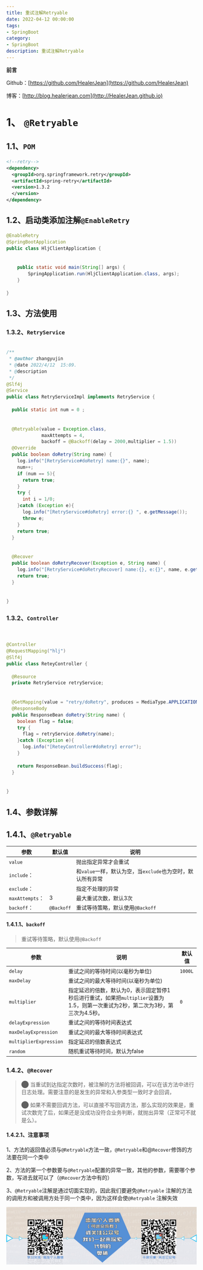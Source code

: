 ```yaml
---
title: 重试注解Retryable
date: 2022-04-12 00:00:00
tags: 
- SpringBoot
category: 
- SpringBoot
description: 重试注解Retryable
---
```


**前言**     

 Github：[https://github.com/HealerJean](https://github.com/HealerJean)         

 博客：[http://blog.healerjean.com](http://HealerJean.github.io)          



# 1、 `@Retryable`

## 1.1、`POM`

```xml
<!--retry-->
<dependency>
  <groupId>org.springframework.retry</groupId>
  <artifactId>spring-retry</artifactId>
  <version>1.3.2
  </version>
</dependency>

```

## 1.2、启动类添加注解`@EnableRetry`

```java
@EnableRetry
@SpringBootApplication
public class HljClientApplication {


    public static void main(String[] args) {
        SpringApplication.run(HljClientApplication.class, args);
    }

}

```



## 1.3、方法使用

### 1.3.2、`RetryService`

```java

/**
 * @author zhangyujin
 * @date 2022/4/12  15:09.
 * @description
 */
@Slf4j
@Service
public class RetryServiceImpl implements RetryService {

  public static int num = 0 ;


  @Retryable(value = Exception.class,
             maxAttempts = 4,
             backoff = @Backoff(delay = 2000,multiplier = 1.5))
  @Override
  public boolean doRetry(String name) {
    log.info("[RetryService#doRetry] name:{}", name);
    num++;
    if (num == 5){
      return true;
    }
    try {
      int i = 1/0;
    }catch (Exception e){
      log.info("[RetryService#doRetry] error:{} ", e.getMessage());
      throw e;
    }
    return true;
  }

  
  @Recover
  public boolean doRetryRecover(Exception e, String name) {
    log.info("[RetryService#doRetryRecover] name:{}, e:{}", name, e.getMessage());
    return true;
  }


}
```

### 1.3.2、`Controller`

```java


@Controller
@RequestMapping("hlj")
@Slf4j
public class ReteyController {

  @Resource
  private RetryService retryService;


  @GetMapping(value = "retry/doRetry", produces = MediaType.APPLICATION_JSON_UTF8_VALUE)
  @ResponseBody
  public ResponseBean doRetry(String name) {
    boolean flag = false;
    try {
      flag = retryService.doRetry(name);
    }catch (Exception e){
      log.info("[ReteyController#doRetry] error");
    }

    return ResponseBean.buildSuccess(flag);
  }


}

```



## 1.4、参数详解

## 1.4.1、`@Retryable`

| 参数            | 默认值     | 说明                                                       |
| --------------- | ---------- | ---------------------------------------------------------- |
| `value`         |            | 抛出指定异常才会重试                                       |
| `include`：     |            | 和`value`一样，默认为空，当`exclude`也为空时，默认所有异常 |
| `exclude`：     |            | 指定不处理的异常                                           |
| `maxAttempts`： | 3          | 最大重试次数，默认3次                                      |
| `backoff`：     | `@Backoff` | 重试等待策略，默认使用`@Backoff`                           |

#### 1.4.1.1、`backoff`

> 重试等待策略，默认使用`@Backoff`

| 参数                   | 说明                                                         | 默认值  |
| ---------------------- | ------------------------------------------------------------ | ------- |
| `delay`                | 重试之间的等待时间(以毫秒为单位)                             | `1000L` |
| `maxDelay`             | 重试之间的最大等待时间(以毫秒为单位)                         |         |
| `multiplier`           | 指定延迟的倍数，默认为0，表示固定暂停1秒后进行重试，如果把`multiplier`设置为1.5，则第一次重试为2秒，第二次为3秒，第三次为4.5秒。 | `0`     |
| `delayExpression`      | 重试之间的等待时间表达式                                     |         |
| `maxDelayExpression`   | 重试之间的最大等待时间表达式                                 |         |
| `multiplierExpression` | 指定延迟的倍数表达式                                         |         |
| `random`               | 随机重试等待时间，默认为false                                |         |



### 1.4.2、`@Recover`

> ⬤ 当重试到达指定次数时，被注解的方法将被回调，可以在该方法中进行日志处理。需要注意的是发生的异常和入参类型一致时才会回调，     
>
> ⬤ 如果不需要回调方法，可以直接不写回调方法，那么实现的效果是，重试次数完了后，如果还是没成功没符合业务判断，就抛出异常（正常可不就是么）。



#### 1.4.2.1、注意事项

1、方法的返回值必须与`@Retryable`方法一致，`@Retryable`和@`Recover`修饰的方法要在同一个类中         

2、方法的第一个参数要与`@Retryable`配置的异常一致，其他的参数，需要哪个参数，写进去就可以了（`@Recover`方法中有的）       

3、`@Retryable`注解是通过切面实现的，因此我们要避免`@Retryable` 注解的方法的调用方和被调用方处于同一个类中，因为这样会使`@Retryable` 注解失效









![ContactAuthor](https://raw.githubusercontent.com/HealerJean/HealerJean.github.io/master/assets/img/artical_bottom.jpg)



<!-- Gitalk 评论 start  -->

<link rel="stylesheet" href="https://unpkg.com/gitalk/dist/gitalk.css">

<script src="https://unpkg.com/gitalk@latest/dist/gitalk.min.js"></script> 
<div id="gitalk-container"></div>    
 <script type="text/javascript">
    var gitalk = new Gitalk({
		clientID: `1d164cd85549874d0e3a`,
		clientSecret: `527c3d223d1e6608953e835b547061037d140355`,
		repo: `HealerJean.github.io`,
		owner: 'HealerJean',
		admin: ['HealerJean'],
		id: 'hUBO6okA7RetV21r',
    });
    gitalk.render('gitalk-container');
</script> 




<!-- Gitalk end -->



